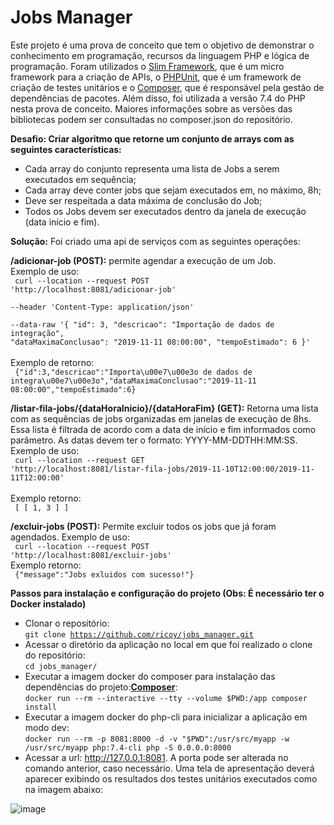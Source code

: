 
# Jobs Manager

Este projeto é uma prova de conceito que tem o objetivo de demonstrar o conhecimento em programação, recursos da linguagem PHP e lógica de programação. Foram utilizados o [Slim Framework](https://www.slimframework.com/), que é um micro framework para a criação de APIs, o [PHPUnit](https://phpunit.de/), que é um framework de criação de testes unitários e o [Composer](https://getcomposer.org/), que é responsável pela gestão de dependências de pacotes. Além disso, foi utilizada a versão 7.4 do PHP nesta prova de conceito. Maiores informações sobre as versões das bibliotecas podem ser consultadas no composer.json do repositório.

**Desafio: Criar algoritmo que retorne um conjunto de arrays com as seguintes características:**

- Cada array do conjunto representa uma lista de Jobs a serem executados em sequência;
- Cada array deve conter jobs que sejam executados em, no máximo, 8h;
- Deve ser respeitada a data máxima de conclusão do Job;
- Todos os Jobs devem ser executados dentro da janela de execução (data início e fim).

**Solução:**
Foi criado uma api de serviços com as seguintes operações:  

**/adicionar-job (POST):** permite agendar a execução de um Job.  
Exemplo de uso:  
<code>
curl --location --request POST 'http://localhost:8081/adicionar-job' \
--header 'Content-Type: application/json' \
--data-raw '{
    "id": 3,
    "descricao": "Importação de dados de integração",
    "dataMaximaConclusao": "2019-11-11 08:00:00",
    "tempoEstimado": 6
}'
</code>  
Exemplo de retorno:  
<code>
{"id":3,"descricao":"Importa\u00e7\u00e3o de dados de integra\u00e7\u00e3o","dataMaximaConclusao":"2019-11-11
08:00:00","tempoEstimado":6}
</code>    

**/listar-fila-jobs/{dataHoraInicio}/{dataHoraFim} (GET):** Retorna uma lista com as sequências de jobs organizadas em janelas de execução de 8hs. Essa lista é filtrada de acordo com a data de início e fim informados como parâmetro. As datas devem ter o formato: YYYY-MM-DDTHH:MM:SS. Exemplo de uso:  
<code>
curl --location --request GET 'http://localhost:8081/listar-fila-jobs/2019-11-10T12:00:00/2019-11-11T12:00:00'
</code>  
Exemplo retorno:  
<code>
[
    [
        1,
        3
    ]
]
</code>      

**/excluir-jobs (POST):** Permite excluir todos os jobs que já foram agendados. Exemplo de uso:  
<code>
curl --location --request POST 'http://localhost:8081/excluir-jobs'
</code>  
Exemplo retorno:  
<code>
{"message":"Jobs exluidos com sucesso!"}
</code> 

**Passos para instalação e configuração do projeto (Obs: É necessário ter o Docker instalado)**
- Clonar o repositório:  
<code>git clone https://github.com/ricoy/jobs_manager.git</code>
- Acessar o diretório da aplicação no local em que foi realizado o clone do repositório:  
<code>cd jobs_manager/</code>
- Executar a imagem docker do composer para instalação das dependências do projeto:**[Composer](https://getcomposer.org/)**:  
<code>docker run --rm --interactive --tty --volume $PWD:/app composer install</code>
- Executar a imagem docker do php-cli para inicializar a aplicação em modo dev:  
<code>docker run --rm -p 8081:8000 -d -v "$PWD":/usr/src/myapp -w /usr/src/myapp php:7.4-cli php -S 0.0.0.0:8000</code>
- Acessar a url: http://127.0.0.1:8081. A porta pode ser alterada no comando anterior, caso necessário. Uma tela de apresentação deverá aparecer exibindo os resultados dos testes unitários executados como na imagem abaixo:

![image](https://user-images.githubusercontent.com/1377278/130885910-7cd9f7df-7fb5-4c30-8679-d46fd86ab80c.png)

